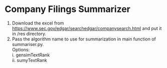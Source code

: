 # Company Filings Summarizer

1. Download the excel from https://www.sec.gov/edgar/searchedgar/companysearch.html and put it in /res directory.
2. Pass the algorithm name to use for summarization in main function of summariser.py.  
  Options:  
    i.  gensimTextRank  
    ii. sumyTextRank   

